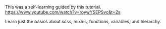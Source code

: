 This was a self-learning guided by this tutorial.
https://www.youtube.com/watch?v=roywYSEPSvc&t=2s

Learn just the basics about scss, mixins, functions, variables, and hierarchy.
